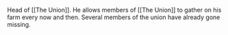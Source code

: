Head of [[The Union]]. He allows members of [[The Union]] to gather on his farm every now and then. Several members of the union have already gone missing.

